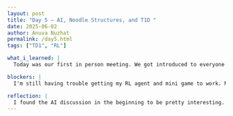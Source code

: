 ```yaml
---
layout: post
title: "Day 5 – AI, Noodle Structures, and T1D "
date: 2025-06-02
author: Anuva Nuzhat
permalink: /day5.html
tags: ["TD1", "RL"]

what_i_learned: |
  Today was our first in person meeting. We got introduced to everyone and had some discussions about AI and ethics in the auditorium. Next we did a team exercise where we tried building the tallest noodle structure. Our team did not win but we were so close. Later we did some prework. I'm in the process of learning how to use FrozenLake and making an RL agent to solve a mini game. I also successfully was able to run some TD1 data on my Google Colab to look at some graphs and charts on trends with the patients. 

blockers: |
  I'm still having trouble getting my RL agent and mini game to work. My code is running through some errors and the preliminary resources weren't working so I had to do some research on my own. The data that we were looking at was also hard to understand at first.

reflection: |
  I found the AI discussion in the beginning to be pretty interesting. It's sort of scary to see how AI can alter reality as we know it in our digital era. I also was very excited to get started on our project for the summer. I liked the way Dr. Dacon visualized and mapped out the "problem" and how we had to blend computation and biological aspects.
---
```

